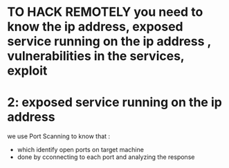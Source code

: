 # TO HACK REMOTELY  you need to know the ip address, exposed service running on the ip address , vulnerabilities in the services, exploit

# 2: exposed service running on the ip address

we use Port Scanning to know that :
- which identify open ports on target machine 
- done by cconnecting to each port and analyzing the response

